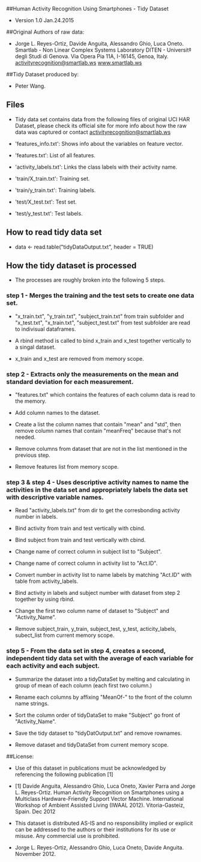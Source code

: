
##Human Activity Recognition Using Smartphones - Tidy Dataset
+ Version 1.0 Jan.24.2015

##Original Authors of raw data:
+ Jorge L. Reyes-Ortiz, Davide Anguita, Alessandro Ghio, Luca Oneto.
Smartlab - Non Linear Complex Systems Laboratory
DITEN - Universit‡ degli Studi di Genova.
Via Opera Pia 11A, I-16145, Genoa, Italy.
activityrecognition@smartlab.ws
www.smartlab.ws

##Tidy Dataset produced by:
+ Peter Wang.




## Files
+ Tidy data set contains data from the following files of original UCI HAR Dataset, please check its official site for more info about how the raw data was captured or contact activityrecognition@smartlab.ws

+ 'features_info.txt': Shows info about the variables on feature vector.

+ 'features.txt': List of all features.

+ 'activity_labels.txt': Links the class labels with their activity name.

+ 'train/X_train.txt': Training set.

+ 'train/y_train.txt': Training labels.

+ 'test/X_test.txt': Test set.

+ 'test/y_test.txt': Test labels.


## How to read tidy data set

+ data <- read.table("tidyDataOutput.txt", header = TRUE) 



## How the tidy dataset is processed

+ The processes are roughly broken into the following 5 steps.

### step 1 - Merges the training and the test sets to create one data set.

+ "x_train.txt", "y_train.txt", "subject_train.txt" from train subfolder and "x_test.txt", "x_train.txt", "subject_test.txt" from test subfolder are read to indivisual dataframes.

+ A rbind method is called to bind x_train and x_test together vertically to a singal dataset.

+ x_train and x_test are removed from memory scope.

### step 2 - Extracts only the measurements on the mean and standard deviation for each measurement. 

+ "features.txt" which contains the features of each column data is read to the memory. 

+ Add column names to the dataset.

+ Create a list the column names that contain "mean" and "std", then remove column names that contain "meanFreq" because that's not needed.

+ Remove columns from dataset that are not in the list mentioned in the previous step.

+ Remove features list from memory scope.

### step 3 & step 4 - Uses descriptive activity names to name the activities in the data set and appropriately labels the data set with descriptive variable names.

+ Read "activity_labels.txt" from dir to get the corresbonding activity number in labels.

+ Bind activity from train and test vertically with cbind.

+ Bind subject from train and test vertically with cbind.  

+ Change name of correct column in subject list to "Subject".

+ Change name of correct column in activity list to "Act.ID".

+ Convert number in activity list to name labels by matching "Act.ID" with table from activity_labels.

+ Bind activity in labels and subject number with dataset from step 2 together by using rbind. 

+ Change the first two column name of dataset to "Subject" and "Activity_Name".

+ Remove subject_train, y_train, subject_test, y_test, acticity_labels, subect_list from current memory scope.

### step 5 - From the data set in step 4, creates a second, independent tidy data set with the average of each variable for each activity and each subject.

+ Summarize the dataset into a tidyDataSet by melting and calculating in group of mean of each column (each first two column.)

+ Rename each columns by affixing "MeanOf-" to the front of the column name strings.

+ Sort the column order of tidyDataSet to make "Subject" go front of "Activity_Name".

+ Save the tidy dataset to "tidyDatOutput.txt" and remove rownames.

+ Remove dataset and tidyDataSet from current memory scope.




##License:

+ Use of this dataset in publications must be acknowledged by referencing the following publication [1] 

+ [1] Davide Anguita, Alessandro Ghio, Luca Oneto, Xavier Parra and Jorge L. Reyes-Ortiz. Human Activity Recognition on Smartphones using a Multiclass Hardware-Friendly Support Vector Machine. International Workshop of Ambient Assisted Living (IWAAL 2012). Vitoria-Gasteiz, Spain. Dec 2012

+ This dataset is distributed AS-IS and no responsibility implied or explicit can be addressed to the authors or their institutions for its use or misuse. Any commercial use is prohibited.

+ Jorge L. Reyes-Ortiz, Alessandro Ghio, Luca Oneto, Davide Anguita. November 2012.
